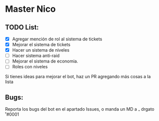 # Master Nico

## TODO List:

- [x] Agregar mención de rol al sistema de tickets
- [x] Mejorar el sistema de tickets
- [x] Hacer un sistema de niveles
- [ ] Hacer sistema anti-raid
- [ ] Mejorar el sistema de economia.
- [ ] Roles con niveles

Si tienes ideas para mejorar el bot, haz un PR agregando más cosas a la lista

## Bugs:

Reporta los bugs del bot en el apartado Issues, o manda un MD a ₊ drgato ˚#0001
